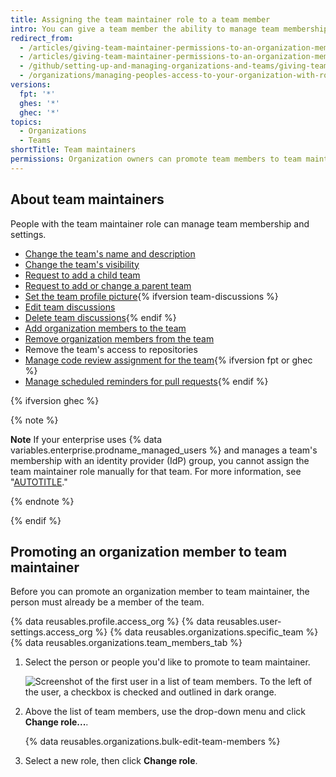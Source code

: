 ```yaml
---
title: Assigning the team maintainer role to a team member
intro: You can give a team member the ability to manage team membership and settings by assigning the team maintainer role.
redirect_from:
  - /articles/giving-team-maintainer-permissions-to-an-organization-member-early-access-program
  - /articles/giving-team-maintainer-permissions-to-an-organization-member
  - /github/setting-up-and-managing-organizations-and-teams/giving-team-maintainer-permissions-to-an-organization-member
  - /organizations/managing-peoples-access-to-your-organization-with-roles/giving-team-maintainer-permissions-to-an-organization-member
versions:
  fpt: '*'
  ghes: '*'
  ghec: '*'
topics:
  - Organizations
  - Teams
shortTitle: Team maintainers
permissions: Organization owners can promote team members to team maintainers.
---
```


## About team maintainers

People with the team maintainer role can manage team membership and settings.

- [Change the team's name and description](/organizations/organizing-members-into-teams/renaming-a-team)
- [Change the team's visibility](/organizations/organizing-members-into-teams/changing-team-visibility)
- [Request to add a child team](/organizations/organizing-members-into-teams/requesting-to-add-a-child-team)
- [Request to add or change a parent team](/organizations/organizing-members-into-teams/requesting-to-add-or-change-a-parent-team)
- [Set the team profile picture](/organizations/organizing-members-into-teams/setting-your-teams-profile-picture){% ifversion team-discussions %}
- [Edit team discussions](/communities/moderating-comments-and-conversations/managing-disruptive-comments#editing-a-comment)
- [Delete team discussions](/communities/moderating-comments-and-conversations/managing-disruptive-comments#deleting-a-comment){% endif %}
- [Add organization members to the team](/organizations/organizing-members-into-teams/adding-organization-members-to-a-team)
- [Remove organization members from the team](/organizations/organizing-members-into-teams/removing-organization-members-from-a-team)
- Remove the team's access to repositories
- [Manage code review assignment for the team](/organizations/organizing-members-into-teams/managing-code-review-settings-for-your-team){% ifversion fpt or ghec %}
- [Manage scheduled reminders for pull requests](/organizations/organizing-members-into-teams/managing-scheduled-reminders-for-your-team){% endif %}

{% ifversion ghec %}

{% note %}

**Note** If your enterprise uses {% data variables.enterprise.prodname_managed_users %} and manages a team's membership with an identity provider (IdP) group, you cannot assign the team maintainer role manually for that team. For more information, see "[AUTOTITLE](/admin/identity-and-access-management/using-enterprise-managed-users-for-iam/managing-team-memberships-with-identity-provider-groups)."

{% endnote %}

{% endif %}

## Promoting an organization member to team maintainer

Before you can promote an organization member to team maintainer, the person must already be a member of the team.

{% data reusables.profile.access_org %}
{% data reusables.user-settings.access_org %}
{% data reusables.organizations.specific_team %}
{% data reusables.organizations.team_members_tab %}
1. Select the person or people you'd like to promote to team maintainer.

   ![Screenshot of the first user in a list of team members. To the left of the user, a checkbox is checked and outlined in dark orange.](/assets/images/help/teams/team-member-check-box.png)
1. Above the list of team members, use the drop-down menu and click **Change role...**.

   {% data reusables.organizations.bulk-edit-team-members %}
1. Select a new role, then click **Change role**.
